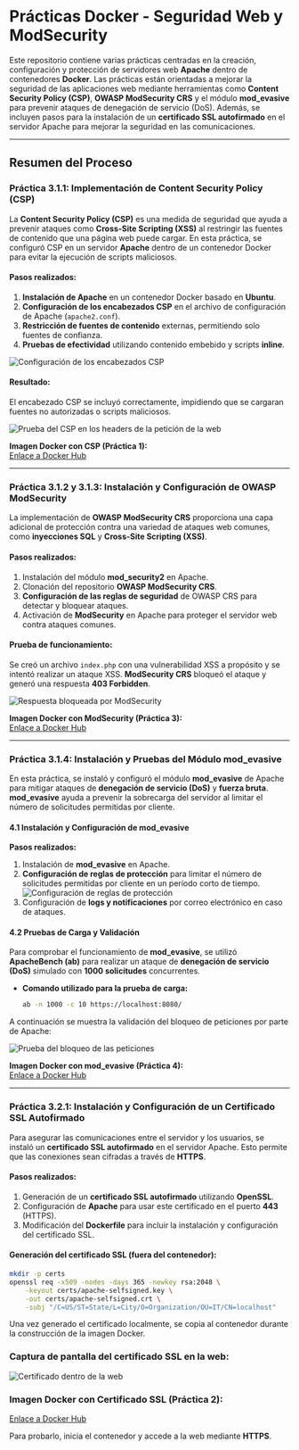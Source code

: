 # Prácticas Docker - Seguridad Web y ModSecurity

Este repositorio contiene varias prácticas centradas en la creación, configuración y protección de servidores web **Apache** dentro de contenedores **Docker**. Las prácticas están orientadas a mejorar la seguridad de las aplicaciones web mediante herramientas como **Content Security Policy (CSP)**, **OWASP ModSecurity CRS** y el módulo **mod_evasive** para prevenir ataques de denegación de servicio (DoS). Además, se incluyen pasos para la instalación de un **certificado SSL autofirmado** en el servidor Apache para mejorar la seguridad en las comunicaciones.

---

## Resumen del Proceso

### Práctica 3.1.1: Implementación de Content Security Policy (CSP)

La **Content Security Policy (CSP)** es una medida de seguridad que ayuda a prevenir ataques como **Cross-Site Scripting (XSS)** al restringir las fuentes de contenido que una página web puede cargar. En esta práctica, se configuró CSP en un servidor **Apache** dentro de un contenedor Docker para evitar la ejecución de scripts maliciosos.

#### **Pasos realizados:**
1. **Instalación de Apache** en un contenedor Docker basado en **Ubuntu**.
2. **Configuración de los encabezados CSP** en el archivo de configuración de Apache (`apache2.conf`).
3. **Restricción de fuentes de contenido** externas, permitiendo solo fuentes de confianza.
4. **Pruebas de efectividad** utilizando contenido embebido y scripts **inline**.

![Configuración de los encabezados CSP](assets/csfConf.png)

#### **Resultado:**
El encabezado CSP se incluyó correctamente, impidiendo que se cargaran fuentes no autorizadas o scripts maliciosos.

![Prueba del CSP en los headers de la petición de la web](assets/validacionCSFBuena.png)

**Imagen Docker con CSP (Práctica 1):**  
[Enlace a Docker Hub](https://hub.docker.com/repository/docker/pps10198054/pr3.1.1/general)

---

### Práctica 3.1.2 y 3.1.3: Instalación y Configuración de OWASP ModSecurity

La implementación de **OWASP ModSecurity CRS** proporciona una capa adicional de protección contra una variedad de ataques web comunes, como **inyecciones SQL** y **Cross-Site Scripting (XSS)**.

#### **Pasos realizados:**
1. Instalación del módulo **mod_security2** en Apache.
2. Clonación del repositorio **OWASP ModSecurity CRS**.
3. **Configuración de las reglas de seguridad** de OWASP CRS para detectar y bloquear ataques.
4. Activación de **ModSecurity** en Apache para proteger el servidor web contra ataques comunes.

#### **Prueba de funcionamiento:**
Se creó un archivo `index.php` con una vulnerabilidad XSS a propósito y se intentó realizar un ataque XSS. **ModSecurity CRS** bloqueó el ataque y generó una respuesta **403 Forbidden**.

![Respuesta bloqueada por ModSecurity](assets/pruebaWAF.png)

**Imagen Docker con ModSecurity (Práctica 3):**  
[Enlace a Docker Hub](https://hub.docker.com/repository/docker/pps10198054/pr3.1.2/general)

---

### Práctica 3.1.4: Instalación y Pruebas del Módulo mod_evasive

En esta práctica, se instaló y configuró el módulo **mod_evasive** de Apache para mitigar ataques de **denegación de servicio (DoS)** y **fuerza bruta**. **mod_evasive** ayuda a prevenir la sobrecarga del servidor al limitar el número de solicitudes permitidas por cliente.

#### **4.1 Instalación y Configuración de mod_evasive**
**Pasos realizados:**
1. Instalación de **mod_evasive** en Apache.
2. **Configuración de reglas de protección** para limitar el número de solicitudes permitidas por cliente en un período corto de tiempo.
![Configuración de reglas de protección](assets/evasive.conf.png)
3. Configuración de **logs y notificaciones** por correo electrónico en caso de ataques.

#### **4.2 Pruebas de Carga y Validación**
Para comprobar el funcionamiento de **mod_evasive**, se utilizó **ApacheBench (ab)** para realizar un ataque de **denegación de servicio (DoS)** simulado con **1000 solicitudes** concurrentes.

- **Comando utilizado para la prueba de carga:**

    ```bash
    ab -n 1000 -c 10 https://localhost:8080/
    ```

A continuación se muestra la validación del bloqueo de peticiones por parte de Apache:

![Prueba del bloqueo de las peticiones](assets/validacionAtaqueDDos.png)

**Imagen Docker con mod_evasive (Práctica 4):**  
[Enlace a Docker Hub](https://hub.docker.com/repository/docker/pps10198054/pr3.1.4/general)

---

### Práctica 3.2.1: Instalación y Configuración de un Certificado SSL Autofirmado

Para asegurar las comunicaciones entre el servidor y los usuarios, se instaló un **certificado SSL autofirmado** en el servidor Apache. Esto permite que las conexiones sean cifradas a través de **HTTPS**.

#### **Pasos realizados:**
1. Generación de un **certificado SSL autofirmado** utilizando **OpenSSL**.
2. Configuración de **Apache** para usar este certificado en el puerto **443** (HTTPS).
3. Modificación del **Dockerfile** para incluir la instalación y configuración del certificado SSL.

#### **Generación del certificado SSL (fuera del contenedor):**

```bash
mkdir -p certs
openssl req -x509 -nodes -days 365 -newkey rsa:2048 \
    -keyout certs/apache-selfsigned.key \
    -out certs/apache-selfsigned.crt \
    -subj "/C=US/ST=State/L=City/O=Organization/OU=IT/CN=localhost"
```
Una vez generado el certificado localmente, se copia al contenedor durante la construcción de la imagen Docker.

### Captura de pantalla del certificado SSL en la web:
![Certificado dentro de la web](assets/certificado.png)

### Imagen Docker con Certificado SSL (Práctica 2):
[Enlace a Docker Hub](https://hub.docker.com/repository/docker/pps10198054/pr3.1.4/general)

Para probarlo, inicia el contenedor y accede a la web mediante **HTTPS**.




